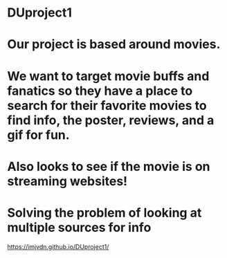 # DUproject1
# Our project is based around movies. 
# We want to target movie buffs and fanatics so they have a place to search for their favorite movies to find info, the poster, reviews, and a gif for fun. 

# Also looks to see if the movie is on streaming websites!

# Solving the problem of looking at multiple sources for info

https://imjvdn.github.io/DUproject1/
